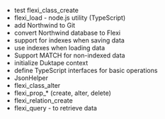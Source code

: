 * test flexi_class_create
* flexi_load - node.js utility (TypeScript)
* add Northwind to Git
* convert Northwind database to Flexi
* support for indexes when saving data
* use indexes when loading data
* Support MATCH for non-indexed data
* initialize Duktape context
* define TypeScript interfaces for basic operations
* JsonHelper
* flexi_class_alter
* flexi_prop_* (create, alter, delete)
* flexi_relation_create
* flexi_query - to retrieve data
